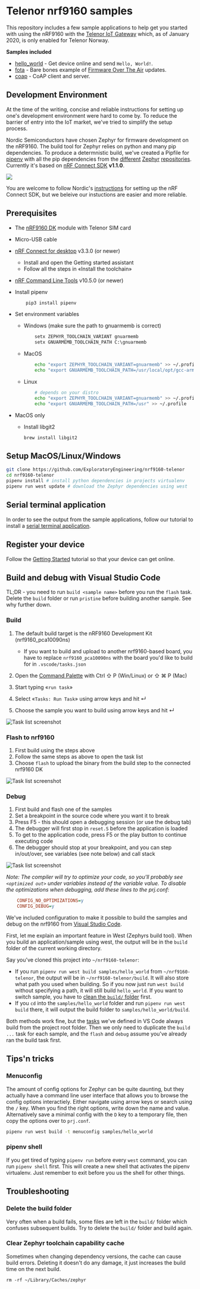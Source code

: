 # Telenor nrf9160 samples

This repository includes a few sample applications to help get you started with using the nRF9160 with the [Telenor IoT Gateway][7] which, as of January 2020, is only enabled for Telenor Norway.

**Samples included**
- [hello_world](samples/hello_world) - Get device online and send `Hello, World!`.
- [fota](samples/fota) - Bare bones example of [Firmware Over The Air][8] updates.
- [coap](samples/coap) - CoAP client and server.

## Development Environment

At the time of the writing, concise and reliable instructions for setting up one's development environment were hard to come by. To reduce the barrier of entry into the IoT market, we've tried to simplify the setup process.

Nordic Semiconductors have chosen Zephyr for firmware development on the nRF9160. The build tool for Zephyr relies on python and many pip dependencies. To produce a determnistic build, we've created a Pipfile for [pipenv][1] with
all the pip dependencies from the [different][2] [Zephyr][3] [repositories][4]. Currently it's based on [nRF Connect SDK][5] **v1.1.0**.

![](https://github.com/ExploratoryEngineering/nrf9160-telenor/workflows/Build%20Samples/badge.svg)

You are welcome to follow Nordic's [instructions][6] for setting up the nRF Connect SDK, but we beleive our instuctions are easier and more reliable.

## Prerequisites

* The [nRF9160 DK](https://shop.exploratory.engineering/collections/nb-iot/products/nrf9160-dev-kit) module with Telenor SIM card
* Micro-USB cable
* [nRF Connect for desktop](https://www.nordicsemi.com/Software-and-tools/Development-Tools/nRF-Connect-for-desktop) v3.3.0 (or newer)
    * Install and open the Getting started assistant
    * Follow all the steps in «Install the toolchain»

* [nRF Command Line Tools](https://www.nordicsemi.com/Software-and-tools/Development-Tools/nRF-Command-Line-Tools) v10.5.0 (or newer)

* Install pipenv

    ```sh
        pip3 install pipenv
    ```

* Set environment variables
    * Windows (make sure the path to gnuarmemb is correct)

        ```bat
            setx ZEPHYR_TOOLCHAIN_VARIANT gnuarmemb
            setx GNUARMEMB_TOOLCHAIN_PATH C:\gnuarmemb
        ````
    
    * MacOS

        ```sh
            echo "export ZEPHYR_TOOLCHAIN_VARIANT=gnuarmemb" >> ~/.profile
            echo "export GNUARMEMB_TOOLCHAIN_PATH=/usr/local/opt/gcc-arm-none-eabi" >> ~/.profile
        ```
    
    * Linux

        ```sh
            # depends on your distro
            echo "export ZEPHYR_TOOLCHAIN_VARIANT=gnuarmemb" >> ~/.profile
            echo "export GNUARMEMB_TOOLCHAIN_PATH=/usr" >> ~/.profile
        ```

* MacOS only
    * Install libgit2

        `brew install libgit2`


## Setup MacOS/Linux/Windows

```sh
git clone https://github.com/ExploratoryEngineering/nrf9160-telenor
cd nrf9160-telenor
pipenv install # install python dependencies in projects virtualenv
pipenv run west update # download the Zephyr dependencies using west
```

## Serial terminal application

In order to see the output from the sample applications, follow our tutorial to install a [serial terminal application](https://docs.nbiot.engineering/tutorials/interactive-terminal.html#serial-terminal-application).

## Register your device

Follow the [Getting Started](https://docs.nbiot.engineering/tutorials/getting-started.html) tutorial so that your device can get online.

## Build and debug with Visual Studio Code

TL;DR - you need to run `build <sample name>` before you run the `flash` task. Delete the `build` folder or run `pristine` before building another sample. See why further down.

### Build

1. The default build target is the nRF9160 Development Kit (nrf9160_pca10090ns)

    * If you want to build and upload to another nrf9160-based board, you have to replace `nrf9160_pca10090ns` with the board you'd like to build for in `.vscode/tasks.json`

1. Open the [Command Palette](https://code.visualstudio.com/docs/getstarted/tips-and-tricks#_command-palette) with <key>Ctrl ⇧ P</key> (Win/Linux) or <key>⇧ ⌘ P</key> (Mac)
1. Start typing «`run task`»
1. Select «`Tasks: Run Task`» using arrow keys and hit <key>↵</key>
1. Choose the sample you want to build using arrow keys and hit <key>↵</key>

![Task list screenshot](img/build.gif)

### Flash to nrf9160

1. First build using the steps above
1. Follow the same steps as above to open the task list
1. Choose `flash` to upload the binary from the build step to the connected nrf9160 DK

![Task list screenshot](img/flash.gif)

### Debug

1. First build and flash one of the samples
1. Set a breakpoint in the source code where you want it to break
1. Press <key>F5</key> - this should open a debugging session (or use the debug tab)
1. The debugger will first stop in `reset.S` before the application is loaded
1. To get to the application code, press <key>F5</key> or the play button to continue executing code
1. The debugger should stop at your breakpoint, and you can step in/out/over, see variables (see note below) and call stack

![Task list screenshot](img/debug.gif)

_Note: The compiler will try to optimize your code, so you'll probably see `<optimized out>` under variables instead of the variable value. To disable the optimizations when debugging, add these lines to the prj.conf:_

```ini
    CONFIG_NO_OPTIMIZATIONS=y
    CONFIG_DEBUG=y
```

We've included configuration to make it possible to build the samples and debug on the nrf9160 from [Visual Studio Code](https://code.visualstudio.com/).

First, let me explain an important feature in West (Zephyrs build tool). When you build an application/sample using west, the output will be in the `build` folder of the current working directory.

Say you've cloned this project into `~/nrf9160-telenor`:
* If you run `pipenv run west build samples/hello_world` from `~/nrf9160-telenor`, the output will be in `~/nrf9160-telenor/build`. It will also store what path you used when building. So if you now just run `west build` without specifying a path, it will still build `hello_world`. If you want to switch sample, you have to [clean the `build/` folder](#clean-build-folder) first.
* If you `cd` into the `samples/hello_world` folder and run `pipenv run west build` there, it will output the build folder to `samples/hello_world/build`.

Both methods work fine, but the [tasks](https://code.visualstudio.com/docs/editor/tasks) we've defined in VS Code always build from the project root folder. Then we only need to duplicate the `build ...` task for each sample, and the `flash` and `debug` assume you've already ran the build task first.

## Tips'n tricks

### Menuconfig

The amount of config options for Zephyr can be quite daunting, but they actually have a command line user interface that allows you to browse the config options interactiely. Either navigate using arrow keys or search using the <key>`/`</key> key. When you find the right options, write down the name and value. Alternatively save a minimal config with the <key>`D`</key> key to a temporary file, then copy the options over to `prj.conf`.

```sh
pipenv run west build -t menuconfig samples/hello_world
```

### pipenv shell

If you get tired of typing `pipenv run` before every `west` command, you can run `pipenv shell` first. This will create a new shell that activates the pipenv virtualenv. Just remember to exit before you us the shell for other things.

## Troubleshooting

### Delete the build folder

Very often when a build fails, some files are left in the `build/` folder which confuses subsequent builds. Try to delete the `build/` folder and build again.

### Clear Zephyr toolchain capability cache

Sometimes when changing dependency versions, the cache can cause build errors.
Deleting it doesn't do any damage, it just increases the build time on the next
build.

    rm -rf ~/Library/Caches/zephyr

[1]: https://pipenv-fork.readthedocs.io/en/latest/
[2]: https://github.com/NordicPlayground/fw-nrfconnect-nrf/blob/master/scripts/requirements.txt
[3]: https://github.com/NordicPlayground/fw-nrfconnect-zephyr/blob/master/scripts/requirements.txt
[4]: https://github.com/NordicPlayground/fw-nrfconnect-mcuboot/blob/master/scripts/requirements.txt
[5]: https://github.com/NordicPlayground/fw-nrfconnect-zephyr
[6]: https://www.nordicsemi.com/Software-and-Tools/Software/nRF-Connect-SDK
[7]: https://nbiot.engineering/
[8]: https://blog.exploratory.engineering/post/something-in-the-air/
